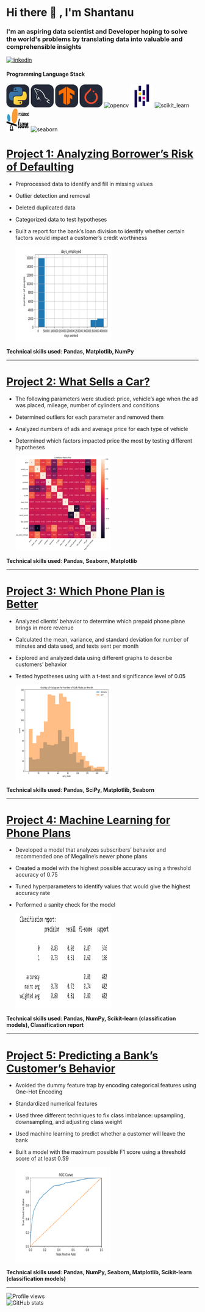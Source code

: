 # Hi there 👋 , I'm Shantanu
### I'm an aspiring data scientist and Developer hoping to solve the world's problems by translating data into valuable and comprehensible insights
[![linkedin](https://img.shields.io/badge/linkedin-%230077B5.svg?style=for-the-badge&logo=linkedin&logoColor=white)](https://www.linkedin.com/in/shantanu-madiwale/)


#### Programming Language Stack
<p align="left"> <img src="https://raw.githubusercontent.com/tandpfun/skill-icons/a50fa57465e82a1147fa512fb3d64cc5902df578/icons/Python-Dark.svg" alt="python" title="python" width="60" height="60"/> <img src="https://raw.githubusercontent.com/tandpfun/skill-icons/a50fa57465e82a1147fa512fb3d64cc5902df578/icons/MySQL-Dark.svg" alt="SQL" title="SQL" width="60" height="60"/>
<img src="https://raw.githubusercontent.com/tandpfun/skill-icons/a50fa57465e82a1147fa512fb3d64cc5902df578/icons/TensorFlow-Dark.svg" alt="Tensorflow" title="Tensor Flow" width="60" height="60"/>
 <img src="https://raw.githubusercontent.com/tandpfun/skill-icons/a50fa57465e82a1147fa512fb3d64cc5902df578/icons/PyTorch-Dark.svg" alt="PyTorch" title="PyTorch" width="60" height="60"/>
<img src="https://www.vectorlogo.zone/logos/opencv/opencv-icon.svg" alt="opencv" width="60" height="60"/>
<img src="https://raw.githubusercontent.com/devicons/devicon/2ae2a900d2f041da66e950e4d48052658d850630/icons/pandas/pandas-original.svg" alt="pandas" width="60" height="60"/> 
<img src="https://upload.wikimedia.org/wikipedia/commons/0/05/Scikit_learn_logo_small.svg" alt="scikit_learn" width="60" height="60"/>
<img src="https://github.com/vmngo/images/blob/main/image2vector.svg" alt="imblearn" width="60" height="60"/>
<img src="https://seaborn.pydata.org/_images/logo-mark-lightbg.svg" alt="seaborn" width="60" height="60"/> </a> </p>


# [Project 1: Analyzing Borrower’s Risk of Defaulting](https://github.com/madi82/Data_Science/blob/main/Project%201.ipynb)
* Preprocessed data to identify and fill in missing values
* Outlier detection and removal
* Deleted duplicated data
* Categorized data to test hypotheses
* Built a report for the bank’s loan division to identify whether certain factors would impact a customer’s credit worthiness 

  <img src="https://github.com/vmngo/images/blob/main/project1.png" width="250" height="250"/>

**Technical skills used**: <strong>Pandas, Matplotlib, NumPy</strong>

--------------

# [Project 2: What Sells a Car?](https://github.com/madi82/Data_Science/blob/main/Project%202.ipynb)
* The following parameters were studied: price, vehicle’s age when the ad was placed, mileage, number of cylinders and conditions
* Determined outliers for each parameter and removed them
* Analyzed numbers of ads and average price for each type of vehicle  
* Determined which factors impacted price the most by testing different hypotheses

  <img src="https://github.com/vmngo/images/blob/main/project2.png" width="250" height="250"/>

**Technical skills used**: <strong>Pandas, Seaborn, Matplotlib</strong>

--------------
# [Project 3: Which Phone Plan is Better](https://github.com/madi82/Data_Science/blob/main/Project%203.ipynb)
* Analyzed clients’ behavior to determine which prepaid phone plane brings in more revenue
* Calculated the mean, variance, and standard deviation for number of minutes and data used, and texts sent per month 
* Explored and analyzed data using different graphs to describe customers’ behavior
* Tested hypotheses using with a t-test and significance level of 0.05

  <img src="https://github.com/vmngo/images/blob/main/project3.png" width="250" height="250"/>

**Technical skills used**: <strong>Pandas, SciPy, Matplotlib, Seaborn</strong>

--------------
# [Project 4: Machine Learning for Phone Plans](https://github.com/madi82/Data_Science/blob/main/Project%204.ipynb)
* Developed a model that analyzes subscribers’ behavior and recommended one of Megaline’s newer phone plans
* Created a model with the highest possible accuracy using a threshold accuracy of 0.75
* Tuned hyperparameters to identify values that would give the highest accuracy rate
* Performed a sanity check for the model

  <img src="https://github.com/vmngo/images/blob/main/project6.png" width="250" height="250"/>

**Technical skills used**: <strong>Pandas, NumPy, Scikit-learn (classification models), Classification report</strong>

--------------
# [Project 5: Predicting a Bank’s Customer’s Behavior](https://github.com/madi82/Data_Science/blob/main/Project%205.ipynb) 
* Avoided the dummy feature trap by encoding categorical features using One-Hot Encoding
* Standardized numerical features
* Used three different techniques to fix class imbalance: upsampling, downsampling, and adjusting class weight
* Used machine learning to predict whether a customer will leave the bank
* Built a model with the maximum possible F1 score using a threshold score of at least 0.59 

  <img src="https://github.com/vmngo/images/blob/main/project7.png" width="250" height="250"/>

**Technical skills used**: <strong>Pandas, NumPy, Seaborn, Matplotlib, Scikit-learn (classification models)</strong>

---
![Profile views](https://gpvc.arturio.dev/vmngo)</br>
![GitHub stats](https://github-readme-stats.vercel.app/api?username=vmngo&show_icons=true) </br>


